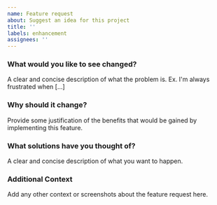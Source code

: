 ```yaml
---
name: Feature request
about: Suggest an idea for this project
title: ''
labels: enhancement
assignees: ''
---
```


<!-- @format -->

### What would you like to see changed?

A clear and concise description of what the problem is. Ex. I'm always frustrated when [...]

### Why should it change?

Provide some justification of the benefits that would be gained by implementing this feature.

### What solutions have you thought of?

A clear and concise description of what you want to happen.

### Additional Context

Add any other context or screenshots about the feature request here.
